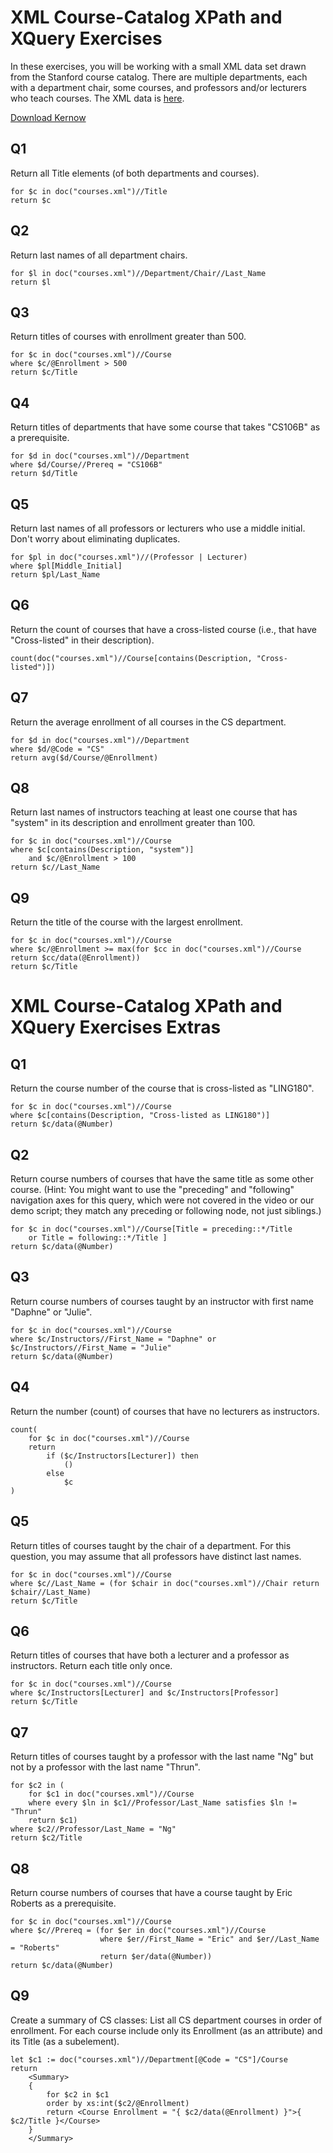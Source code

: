 # XML Course-Catalog XPath and XQuery Exercises

In these exercises, you will be working with a small XML data set drawn from the Stanford course catalog. There are multiple departments, each with a department chair, some courses, and professors and/or lecturers who teach courses. The XML data is [here](https://prod-c2g.s3.amazonaws.com/db/Winter2013/files/courses-noID.xml).

[Download Kernow](https://sourceforge.net/projects/kernowforsaxon/files/latest/download)

## Q1

Return all Title elements (of both departments and courses).

```xquery
for $c in doc("courses.xml")//Title
return $c
```

## Q2

Return last names of all department chairs.

```xquery
for $l in doc("courses.xml")//Department/Chair//Last_Name
return $l
```

## Q3

Return titles of courses with enrollment greater than 500.

```xquery
for $c in doc("courses.xml")//Course
where $c/@Enrollment > 500
return $c/Title
```

## Q4

Return titles of departments that have some course that takes "CS106B" as a prerequisite.

```xquery
for $d in doc("courses.xml")//Department
where $d/Course//Prereq = "CS106B"
return $d/Title
```

## Q5

Return last names of all professors or lecturers who use a middle initial. Don't worry about eliminating duplicates.

```xquery
for $pl in doc("courses.xml")//(Professor | Lecturer)
where $pl[Middle_Initial]
return $pl/Last_Name
```

## Q6

Return the count of courses that have a cross-listed course (i.e., that have "Cross-listed" in their description).

```xquery
count(doc("courses.xml")//Course[contains(Description, "Cross-listed")])
```

## Q7

Return the average enrollment of all courses in the CS department.

```xquery
for $d in doc("courses.xml")//Department
where $d/@Code = "CS"
return avg($d/Course/@Enrollment)
```

## Q8

Return last names of instructors teaching at least one course that has "system" in its description and enrollment greater than 100.

```xquery
for $c in doc("courses.xml")//Course
where $c[contains(Description, "system")]
    and $c/@Enrollment > 100
return $c//Last_Name
```

## Q9

Return the title of the course with the largest enrollment.

```xquery
for $c in doc("courses.xml")//Course
where $c/@Enrollment >= max(for $cc in doc("courses.xml")//Course return $cc/data(@Enrollment))
return $c/Title
```

# XML Course-Catalog XPath and XQuery Exercises Extras

## Q1

Return the course number of the course that is cross-listed as "LING180".

```xquery
for $c in doc("courses.xml")//Course
where $c[contains(Description, "Cross-listed as LING180")]
return $c/data(@Number)
```

## Q2

Return course numbers of courses that have the same title as some other course. (Hint: You might want to use the "preceding" and "following" navigation axes for this query, which were not covered in the video or our demo script; they match any preceding or following node, not just siblings.)

```xquery
for $c in doc("courses.xml")//Course[Title = preceding::*/Title
    or Title = following::*/Title ]
return $c/data(@Number)
```

## Q3

Return course numbers of courses taught by an instructor with first name "Daphne" or "Julie".

```xquery
for $c in doc("courses.xml")//Course
where $c/Instructors//First_Name = "Daphne" or $c/Instructors//First_Name = "Julie"
return $c/data(@Number)
```

## Q4

Return the number (count) of courses that have no lecturers as instructors.

```xquery
count(
    for $c in doc("courses.xml")//Course
    return
        if ($c/Instructors[Lecturer]) then
            ()
        else
            $c
)
```

## Q5

Return titles of courses taught by the chair of a department. For this question, you may assume that all professors have distinct last names.

```xquery
for $c in doc("courses.xml")//Course
where $c//Last_Name = (for $chair in doc("courses.xml")//Chair return $chair//Last_Name)
return $c/Title
```

## Q6

Return titles of courses that have both a lecturer and a professor as instructors. Return each title only once.

```xquery
for $c in doc("courses.xml")//Course
where $c/Instructors[Lecturer] and $c/Instructors[Professor]
return $c/Title
```

## Q7

Return titles of courses taught by a professor with the last name "Ng" but not by a professor with the last name "Thrun".

```xquery
for $c2 in (
    for $c1 in doc("courses.xml")//Course
    where every $ln in $c1//Professor/Last_Name satisfies $ln != "Thrun"
    return $c1)
where $c2//Professor/Last_Name = "Ng"
return $c2/Title
```

## Q8

Return course numbers of courses that have a course taught by Eric Roberts as a prerequisite.

```xquery
for $c in doc("courses.xml")//Course
where $c//Prereq = (for $er in doc("courses.xml")//Course
                    where $er//First_Name = "Eric" and $er//Last_Name = "Roberts"
                    return $er/data(@Number))
return $c/data(@Number)
```

## Q9

Create a summary of CS classes: List all CS department courses in order of enrollment. For each course include only its Enrollment (as an attribute) and its Title (as a subelement).

```xquery
let $c1 := doc("courses.xml")//Department[@Code = "CS"]/Course
return 
    <Summary>
	{
		for $c2 in $c1
		order by xs:int($c2/@Enrollment)
		return <Course Enrollment = "{ $c2/data(@Enrollment) }">{ $c2/Title }</Course>
	}
    </Summary>
```